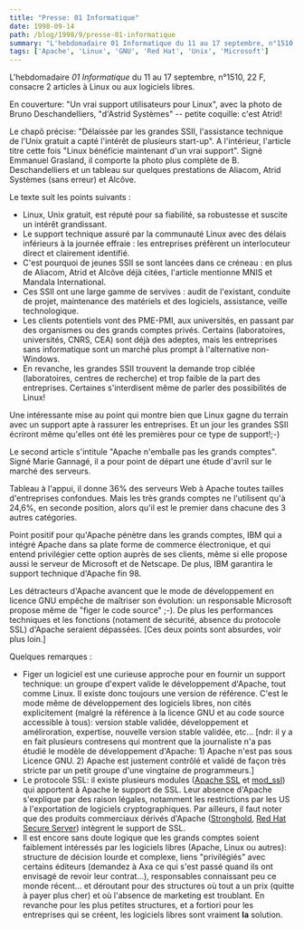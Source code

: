 ```yaml
---
title: "Presse: 01 Informatique"
date: 1998-09-14
path: /blog/1998/9/presse-01-informatique
summary: "L'hebdomadaire 01 Informatique du 11 au 17 septembre, n°1510, 22 F, consacre 2 articles à Linux ou aux logiciels libres."
tags: ['Apache', 'Linux', 'GNU', 'Red Hat', 'Unix', 'Microsoft']
---
```


<P>
L'hebdomadaire <EM>01 Informatique</EM> du 11 au 17 septembre, n°1510, 22 F,
consacre 2 articles à Linux ou aux logiciels libres.
</P>

<P>
En couverture: "Un vrai support utilisateurs pour Linux", avec la photo
de Bruno Deschandelliers, "d'Astrid Systèmes" -- petite coquille: c'est
Atrid!
</P>

<P>
Le chapô précise: "Délaissée par les grandes SSII, l'assistance
technique de l'Unix gratuit a capté l'intérêt de plusieurs start-up".
A l'intérieur, l'article titre cette fois "Linux bénéficie maintenant
d'un vrai support". Signé Emmanuel Grasland, il comporte la photo plus
complète de B. Deschandelliers et un tableau sur quelques prestations de
Aliacom, Atrid Systèmes (sans erreur) et Alcôve.
</P>

<P>
Le texte suit les points suivants :
</P>

<UL>

<LI>Linux, Unix gratuit, est réputé pour sa fiabilité, sa robustesse et
suscite un intérêt grandissant.
<LI>Le support technique assuré par la communauté Linux avec des délais
inférieurs à la journée effraie : les entreprises préfèrent un
interlocuteur direct et clairement identifié.
<LI>C'est pourquoi de jeunes SSII se sont lancées dans ce créneau : en
plus de Aliacom, Atrid et Alcôve déjà citées, l'article mentionne MNIS
et Mandala International.
<LI>Ces SSII ont une large gamme de servives : audit de l'existant,
conduite de projet, maintenance des matériels et des logiciels,
assistance, veille technologique.
<LI>Les clients potentiels vont des PME-PMI, aux universités, en passant
par des organismes ou des grands comptes privés. Certains (laboratoires,
universités, CNRS, CEA) sont déjà des adeptes, mais les entreprises sans
informatique sont un marché plus prompt à l'alternative non-Windows.
<LI>En revanche, les grandes SSII trouvent la demande trop ciblée
(laboratoires, centres de recherche) et trop faible de la part des
entreprises. Certaines s'interdisent même de parler des possibilités de
Linux!
</UL>

<P>
Une intéressante mise au point qui montre bien que Linux gagne du
terrain avec un support apte à rassurer les entreprises. Et un jour les
grandes SSII écriront même qu'elles ont été les premières pour ce type
de support!;-)
</P>

<P>
Le second article s'intitule "Apache n'emballe pas les grands comptes".
Signé Marie Gannagé, il a pour point de départ une étude d'avril sur le
marché des serveurs.
</P>

<P>
Tableau à l'appui, il donne 36% des serveurs Web à Apache toutes tailles
d'entreprises confondues. Mais les très grands comptes ne l'utilisent
qu'à 24,6%, en seconde position, alors qu'il est le premier dans chacune
des 3 autres catégories.
</P>

<P>
Point positif pour qu'Apache pénètre dans les grands comptes, IBM qui a
intégré Apache dans sa plate forme de commerce électronique, et qui
entend privilégier cette option auprès de ses clients, même si elle
propose aussi le serveur de Microsoft et de Netscape. De plus, IBM
garantira le support technique d'Apache fin 98.
</P>

<P>
Les détracteurs d'Apache avancent que le mode de développement en
licence GNU empêche de maîtriser son évolution: un responsable
Microsoft propose même de "figer le code source" ;-). De plus les
performances techniques et les fonctions (notament de sécurité, absence
du protocole SSL) d'Apache seraient dépassées. [Ces deux points sont absurdes,
voir plus loin.]
</P>

<P>
Quelques remarques :
</P>

<UL>

<LI>Figer un logiciel est une curieuse approche pour en fournir un support
technique: un groupe d'expert valide le développement d'Apache, tout
comme Linux. Il existe donc toujours une version de référence. C'est le
mode même de développement des logiciels libres, non cités explicitement
(malgré la référence à la licence GNU et au code source accessible à
tous): version stable validée, développement et améliroration,
expertise, nouvelle version stable validée, etc...
[ndr: il y a en fait plusieurs contresens qui montrent que la journaliste
n'a pas étudié le modèle de développement d'Apache: 1) Apache n'est pas
sous Licence GNU. 2) Apache est justement contrôlé et validé de façon
très stricte par un petit groupe d'une vingtaine de programmeurs.]
<LI>Le protocole SSL: il existe plusieurs modules
(<A HREF="http://www.apache-ssl.org/">Apache SSL</A> et
<A HREF="http://www.engelschall.com/sw/mod_ssl/">mod_ssl</A>)
qui apportent à Apache le support de SSL. Leur absence d'Apache s'explique
par des raison légales, notamment les restrictions par les US à
l'exportation de logiciels cryptographiques. Par ailleurs, il faut
noter que des produits commerciaux dérivés d'Apache
(<A HREF="http://stronghold.ukweb.com/">Stronghold</A>,
<A HREF="http://www.redhat.com/products/product-details.phtml?id=rhsa">Red Hat Secure Server</A>) intègrent le support de SSL.
<LI>Il est encore sans doute logique que les grands comptes soient
faiblement intéressés par les logiciels libres (Apache, Linux ou autres):
structure de décision lourde et complexe, liens "privilégiés" avec
certains éditeurs (demandez à Axa ce qui s'est passé quand ils ont
envisagé de revoir leur contrat...), responsables connaissant peu ce
monde récent... et déroutant pour des structures où tout a un prix
(quitte à payer plus cher) et où l'absence de marketing est troublant.
En revanche pour les plus petites structures, et a fortiori pour les
entreprises qui se créent, les logiciels libres sont vraiment <B>la</B>
solution.
</UL>


